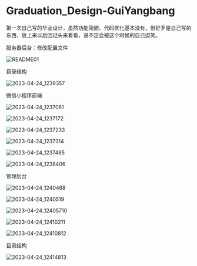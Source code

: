 # Graduation_Design-GuiYangbang
第一次自己写的毕业设计，虽然功能简陋、代码优化基本没有，但好歹是自己写的东西，放上来以后回过头来看看，说不定会被这个时候的自己逗笑。

服务器后台：修改配置文件

![README01](https://user-images.githubusercontent.com/131634589/233904580-c00ef218-ebd2-4b41-b31f-db33ae67bdcc.jpg)

目录结构

![2023-04-24_1239357](https://user-images.githubusercontent.com/131634589/233904906-1ddfbddb-a5a2-4548-9a42-6482cf62ea85.jpg)

微信小程序前端

![2023-04-24_1237081](https://user-images.githubusercontent.com/131634589/233904207-4665a571-2164-45f2-b90d-7dfedbf3cc33.jpg)

![2023-04-24_1237172](https://user-images.githubusercontent.com/131634589/233904217-a7a56a3b-3147-4903-9064-c32c466df5fb.jpg)

![2023-04-24_1237233](https://user-images.githubusercontent.com/131634589/233904227-340f18a3-4c22-41d1-98f7-af71a5402a96.jpg)

![2023-04-24_1237314](https://user-images.githubusercontent.com/131634589/233904234-82610778-f7ab-4f57-9f49-7f7cf384102e.jpg)

![2023-04-24_1237485](https://user-images.githubusercontent.com/131634589/233904242-0d49e653-ce6e-4b46-84ca-3e0bf7d50763.jpg)

![2023-04-24_1238406](https://user-images.githubusercontent.com/131634589/233904244-b51521e9-a987-4c5c-ae4f-a015efa3b6f2.jpg)


管理后台

![2023-04-24_1240468](https://user-images.githubusercontent.com/131634589/233904663-48ec4574-03a3-45b1-894e-e0ce697e3286.jpg)

![2023-04-24_1240519](https://user-images.githubusercontent.com/131634589/233904665-b8167650-7d33-4462-9d22-bb716f816b55.jpg)

![2023-04-24_12405710](https://user-images.githubusercontent.com/131634589/233904669-ec4de747-4b78-4e0f-97cd-59d15cdc1387.jpg)

![2023-04-24_12410211](https://user-images.githubusercontent.com/131634589/233904670-1e0a8624-2a91-4a55-b712-5a4b10a157a2.jpg)

![2023-04-24_12410812](https://user-images.githubusercontent.com/131634589/233904673-74f6db8f-220b-4532-95aa-3ef1ff77c903.jpg)

目录结构

![2023-04-24_12414813](https://user-images.githubusercontent.com/131634589/233904879-8db32838-0a65-4cba-a315-35d9d4b0ae76.jpg)



